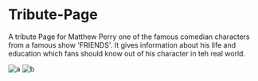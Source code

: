 # Tribute-Page
A tribute Page for Matthew Perry one of the famous comedian characters from a famous show 'FRIENDS'. It gives information about his life and education which fans should know out of his character in teh real world.


![a](https://github.com/VardhanKirti/Tribute-Page/assets/114055813/a04af5b3-9fe3-4cf6-8b7e-4d9a6e3e9ab2)
![b](https://github.com/VardhanKirti/Tribute-Page/assets/114055813/3bf11bb8-bc7d-42a8-9a05-c3d3bcd09380)
